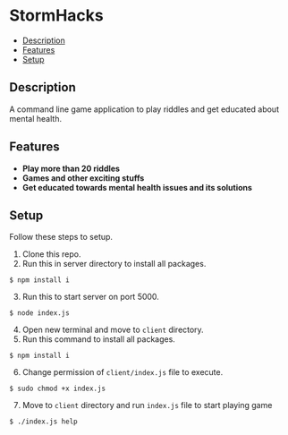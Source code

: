 # StormHacks

* [Description](#description)
* [Features](#features)
* [Setup](#setup)

## Description
A command line game application to play riddles and get educated about mental health.

## Features

* **Play more than 20 riddles**
* **Games and other exciting stuffs**
* **Get educated towards mental health issues and its solutions**

## Setup

Follow these steps to setup.

1. Clone this repo.
2. Run this in server directory to install all packages.
```
$ npm install i
```
3. Run this to start server on port 5000.
```
$ node index.js
```
4. Open new terminal and move to `client` directory.
5. Run this command to install all packages.
```
$ npm install i
```
6. Change permission of `client/index.js` file to execute.
```
$ sudo chmod +x index.js
```
7. Move to `client` directory and run `index.js` file to start playing game 
```
$ ./index.js help
```